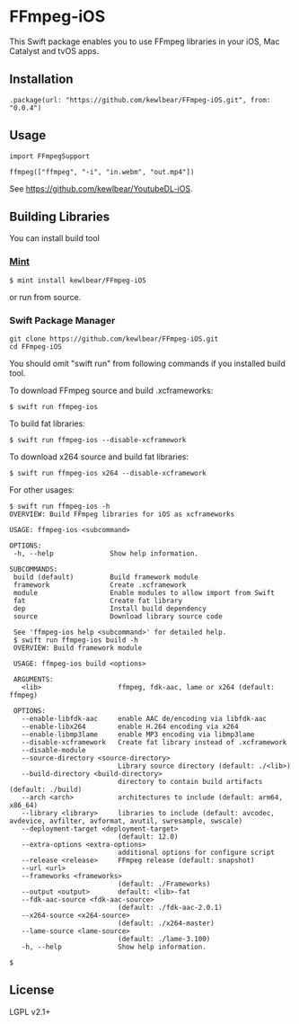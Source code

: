 # FFmpeg-iOS

This Swift package enables you to use FFmpeg libraries in your iOS, Mac Catalyst and tvOS apps.

## Installation

```
.package(url: "https://github.com/kewlbear/FFmpeg-iOS.git", from: "0.0.4")
```

## Usage

```
import FFmpegSupport

ffmpeg(["ffmpeg", "-i", "in.webm", "out.mp4"])
```

See https://github.com/kewlbear/YoutubeDL-iOS.

## Building Libraries

You can install build tool

### [Mint](https://github.com/yonaskolb/mint)
```
$ mint install kewlbear/FFmpeg-iOS
```

or run from source.

### Swift Package Manager
```
git clone https://github.com/kewlbear/FFmpeg-iOS.git
cd FFmpeg-iOS
```

You should omit "swift run" from following commands if you installed build tool.

To download FFmpeg source and build .xcframeworks:

```
$ swift run ffmpeg-ios
```

To build fat libraries:

```
$ swift run ffmpeg-ios --disable-xcframework 
```

To download x264 source and build fat libraries:

```
$ swift run ffmpeg-ios x264 --disable-xcframework
```

For other usages:

```
$ swift run ffmpeg-ios -h
OVERVIEW: Build FFmpeg libraries for iOS as xcframeworks

USAGE: ffmpeg-ios <subcommand>

OPTIONS:
 -h, --help              Show help information.

SUBCOMMANDS:
 build (default)         Build framework module
 framework               Create .xcframework
 module                  Enable modules to allow import from Swift
 fat                     Create fat library
 dep                     Install build dependency
 source                  Download library source code

 See 'ffmpeg-ios help <subcommand>' for detailed help.
 $ swift run ffmpeg-ios build -h
 OVERVIEW: Build framework module

 USAGE: ffmpeg-ios build <options>

 ARGUMENTS:
   <lib>                   ffmpeg, fdk-aac, lame or x264 (default: ffmpeg)

 OPTIONS:
   --enable-libfdk-aac     enable AAC de/encoding via libfdk-aac 
   --enable-libx264        enable H.264 encoding via x264 
   --enable-libmp3lame     enable MP3 encoding via libmp3lame 
   --disable-xcframework   Create fat library instead of .xcframework 
   --disable-module
   --source-directory <source-directory>
                           Library source directory (default: ./<lib>) 
   --build-directory <build-directory>
                           directory to contain build artifacts (default: ./build)
   --arch <arch>           architectures to include (default: arm64, x86_64)
   --library <library>     libraries to include (default: avcodec, avdevice, avfilter, avformat, avutil, swresample, swscale)
   --deployment-target <deployment-target>
                           (default: 12.0)
   --extra-options <extra-options>
                           additional options for configure script 
   --release <release>     FFmpeg release (default: snapshot)
   --url <url>
   --frameworks <frameworks>
                           (default: ./Frameworks)
   --output <output>       default: <lib>-fat 
   --fdk-aac-source <fdk-aac-source>
                           (default: ./fdk-aac-2.0.1)
   --x264-source <x264-source>
                           (default: ./x264-master)
   --lame-source <lame-source>
                           (default: ./lame-3.100)
   -h, --help              Show help information.

$
```
 
## License

LGPL v2.1+
